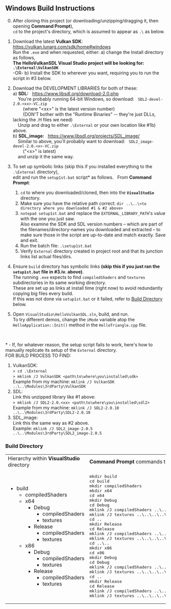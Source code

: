 ## Windows Build Instructions

0. After cloning this project (or downloading/unzipping/dragging it, then opening **Command Prompt**),\
   `cd` to the project's directory, which is assumed to appear as `.\` as below.

1. Download the latest **Vulkan SDK**: &nbsp; https://vulkan.lunarg.com/sdk/home#windows \
   Run the `.exe` and when requested, either: a) change the Install directory as follows,\
   **The HelloVulkanSDL Visual Studio project will be looking for: &nbsp; `.\External\VulkanSDK`**\
   -OR- b) Install the SDK to wherever you want, requiring you to run the script in #3 below.
2. Download the DEVELOPMENT LIBRARIES for both of these:\
  a) **SDL:** &nbsp; https://www.libsdl.org/download-2.0.php \
	 &nbsp; &nbsp; You're probably running 64-bit Windows, so download: &nbsp; `SDL2-devel-2.0.<xx>-VC.zip`\
	 &nbsp; &nbsp; &nbsp; &nbsp; (where "\<xx>" is the latest version number)\
	 &nbsp; &nbsp; &nbsp; &nbsp; (DON'T bother with the "Runtime Binaries" -- they're just DLLs, lacking the .H files we need)\
	 &nbsp; &nbsp; Unzip and drag to either `.\External` or your own location like #1b) above.\
  b) **SDL_image:** &nbsp; https://www.libsdl.org/projects/SDL_image/ \
	 &nbsp; &nbsp; Similar to above, you'll probably want to download: &nbsp; `SDL2_image-devel-2.0.<x>-VC.zip`\
	 &nbsp; &nbsp; &nbsp; &nbsp; ("\<x>" is latest)\
	 &nbsp; &nbsp; and unzip it the same way.

3. To set up symbolic links (skip this if you installed everything to the `.\External` directory),\
   edit and run the `setup1st.bat` script* as follows. &nbsp; From **Command Prompt**:
	1. `cd` to where you downloaded/cloned, then into the **`VisualStudio`** directory.
	2. Make sure you have the relative path correct: `dir ..\..\<to directory where you downloaded #1 & #2 above>` 
	3. `notepad setup1st.bat` and replace the `EXTERNAL_LIBRARY_PATH`'s value with the one you just saw.\
	   Also examine the SDK and SDL version numbers &ndash; which are part of the filenames/directory-names you
	   downloaded and extracted &ndash; to make sure those in the script are up-to-date and match exactly.  Save and exit.
	4. Run the batch file:  `.\setup1st.bat`
	5. Verify `External` directory created in project root and that its junction links list actual files/dirs.

4. Ensure `build` directory has symbolic links **(skip this if you just ran the `setup1st.bat` file in #3.iv. above)**.\
   The running `.exe` expects to find `compiledShaders` and `textures` subdirectories in its same working directory.\
   These are set up as links at install time (right now) to avoid redundantly copying big files every build.\
   If this was not done via `setup1st.bat` or it failed, refer to
   [Build Directory](https://github.com/electromaggot/HelloVulkanSDL/edit/master/VisualStudio#build-directory) below.

5. Open `VisualStudio\HelloVulkanSDL.sln`, build, and run.\
	To try different demos, change the `iMode` variable atop the `HelloApplication::Init()` method in the `HelloTriangle.cpp` file.

<br/>

\* - If, for whatever reason, the setup script fails to work, here's how to manually replicate its setup of the `External` directory.\
FOR BUILD PROCESS TO FIND:
1. VulkanSDK:\
	`> cd .\External`<br/>
	`> mklink /J VulkanSDK <path\to\where\you\installed\sdk>`<br/>
	Example from my machine:  `mklink /J VulkanSDK ..\..\Modules\3rdParty\VulkanSDK`
2. SDL:\
	Link this unzipped library like #1 above:\
	`> mklink /J SDL2-2.0.<xx> <path\to\where\you\installed\sdl2>`\
	Example from my machine:  `mklink /J SDL2-2.0.10 ..\..\Modules\3rdParty\SDL2-2.0.10`
3. SDL_image:\
	Link this the same way as #2 above.\
	Example:  `mklink /J SDL2_image-2.0.5 ..\..\Modules\3rdParty\SDL2_image-2.0.5`
	
### Build Directory

<table><tbody><tr>
	<td>Hierarchy within <b>VisualStudio</b> directory</td>
	<td><b>Command Prompt</b> commands to set up</td>
</tr>
<tr><td><ul>
	<li>build<ul>
		<li>compiledShaders</li>
		<li>x64<ul>
			<li>Debug<ul>
				<li>compiledShaders</li>
				<li>textures</li>
			</ul></li>
			<li>Release<ul>
				<li>compiledShaders</li>
				<li>textures</li>
			</ul></li>
		</ul></li>
		<li>x86<ul>
			<li>Debug<ul>
				<li>compiledShaders</li>
				<li>textures</li>
			</ul></li>
			<li>Release<ul>
				<li>compiledShaders</li>
				<li>textures</li>
			</ul></li>
		</ul></li>
	</ul></li>
</ul></td>
<td><pre>mkdir build
cd build
mkdir compiledShaders
mkdir x64
cd x64
mkdir Debug
cd Debug
mklink /J compiledShaders ..\..\compiledShaders
mklink /J textures ..\..\..\..\assets\textures
cd ..
mkdir Release
cd Release
mklink /J compiledShaders ..\..\compiledShaders
mklink /J textures ..\..\..\..\assets\textures
cd ..\..
mkdir x86
cd x86
mkdir Debug
cd Debug
mklink /J compiledShaders ..\..\compiledShaders
mklink /J textures ..\..\..\..\assets\textures
cd ..
mkdir Release
cd Release
mklink /J compiledShaders ..\..\compiledShaders
mklink /J textures ..\..\..\..\assets\textures
</pre></td>
</tr></tbody></table>
